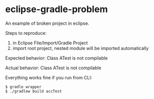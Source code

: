 # eclipse-gradle-problem
An example of broken project in eclipse.

Steps to reproduce:

1. in Eclipse File/Import/Gradle Project
2. import root project, nested module will be imported automatically

Expected behavior: Class ATest is not compilable

Actual behavior: Class ATest is not compilable

Everything works fine if you run from CLI:

```
$ gradle wrapper
$ ./gradlew build accTest
```
